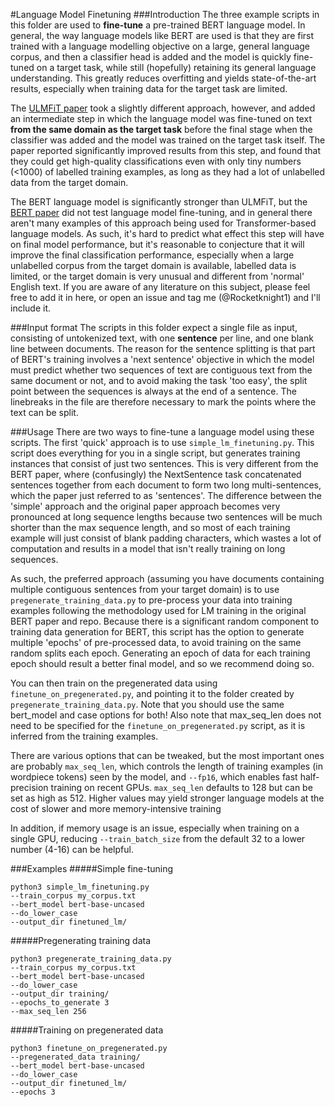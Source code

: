 #Language Model Finetuning
###Introduction
The three example scripts in this folder are used to **fine-tune** a pre-trained BERT language model. In general, the
way language models like BERT are used is that they are first trained with a language modelling objective on a large, 
general language corpus, and then a classifier head is added and the model is quickly fine-tuned on a target task, 
while still (hopefully) retaining its general language understanding. This greatly reduces overfitting and yields 
state-of-the-art results, especially when training data for the target task are limited. 

The [ULMFiT paper](https://arxiv.org/abs/1801.06146) took a slightly different approach, however, and added an
intermediate step in which the language model was fine-tuned on text **from the same domain as the target task** before
the final stage when the classifier was added and the model was trained on the target task itself. The paper reported
significantly improved results from this step, and found that they could get high-quality classifications even with
only tiny numbers (<1000) of labelled training examples, as long as they had a lot of unlabelled data from the target 
domain.

The BERT language model is significantly stronger than ULMFiT, but the [BERT paper](https://arxiv.org/abs/1810.04805) 
did not test language model fine-tuning, and in general there aren't many examples of this approach being used for 
Transformer-based language models. As such, it's hard to predict what effect this step will have on final model 
performance, but it's reasonable to conjecture that it will improve the final classification performance, especially 
when a large unlabelled corpus from the target domain is available, labelled data is limited, or the target domain is 
very unusual and different from 'normal' English text. If you are aware of any literature on this subject, please feel 
free to add it in here, or open an issue and tag me (@Rocketknight1) and I'll include it.

###Input format
The scripts in this folder expect a single file as input, consisting of untokenized text, with one **sentence** per
line, and one blank line between documents. The reason for the sentence splitting is that part of BERT's training 
involves a 'next sentence' objective in which the model must predict whether two sequences of text are contiguous text 
from the same document or not, and to avoid making the task 'too easy', the split point between the sequences is 
always at the end of a sentence. The linebreaks in the file are therefore necessary to mark the points where the text
can be split.

###Usage
There are two ways to fine-tune a language model using these scripts. The first 'quick' approach is to use
`simple_lm_finetuning.py`. This script does everything for you in a single script, but generates training instances
that consist of just two sentences. This is very different from the BERT paper, where (confusingly) the NextSentence
task concatenated sentences together from each document to form two long multi-sentences, which the paper just 
referred to as 'sentences'. The difference between the 'simple' approach and the original paper approach becomes very 
pronounced at long sequence lengths because two sentences will be much shorter than the max sequence length, 
and so most of each training example will just consist of blank padding characters, which wastes a lot of computation 
and results in a model that isn't really training on long sequences.

As such, the preferred approach (assuming you have documents containing multiple contiguous sentences from your 
target domain) is to use `pregenerate_training_data.py` to pre-process your data into training examples following the
methodology used for LM training in the original BERT paper and repo. Because there is a significant random component
to training data generation for BERT, this script has the option to generate multiple 'epochs' of pre-processed data,
to avoid training on the same random splits each epoch. Generating an epoch of data for each training epoch should 
result a better final model, and so we recommend doing so.

You can then train on the pregenerated data using `finetune_on_pregenerated.py`, and pointing it to the folder created
by `pregenerate_training_data.py`. Note that you should use the same bert_model and case options for both! 
Also note that max_seq_len does not need to be specified for the `finetune_on_pregenerated.py` script, 
as it is inferred from the training examples.

There are various options that can be tweaked, but the most important ones are probably `max_seq_len`, which controls
the length of training examples (in wordpiece tokens) seen by the model, and `--fp16`, which enables fast half-precision
training on recent GPUs. `max_seq_len` defaults to 128 but can be set as high as 512. 
Higher values may yield stronger language models at the cost of slower and more memory-intensive training

In addition, if memory usage is an issue, especially when training on a single GPU, reducing `--train_batch_size` from
the default 32 to a lower number (4-16) can be helpful.

###Examples
#####Simple fine-tuning
```
python3 simple_lm_finetuning.py 
--train_corpus my_corpus.txt 
--bert_model bert-base-uncased 
--do_lower_case 
--output_dir finetuned_lm/
```

#####Pregenerating training data
```
python3 pregenerate_training_data.py
--train_corpus my_corpus.txt
--bert_model bert-base-uncased
--do_lower_case
--output_dir training/
--epochs_to_generate 3
--max_seq_len 256
```

#####Training on pregenerated data
```
python3 finetune_on_pregenerated.py
--pregenerated_data training/
--bert_model bert-base-uncased
--do_lower_case
--output_dir finetuned_lm/
--epochs 3
```